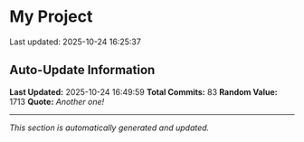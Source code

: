 # My Project


Last updated: 2025-10-24 16:25:37



















































































## Auto-Update Information

**Last Updated:** 2025-10-24 16:49:59
**Total Commits:** 83
**Random Value:** 1713
**Quote:** _Another one!_

---
_This section is automatically generated and updated._